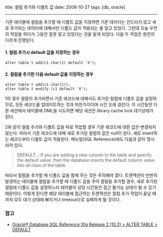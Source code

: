 title: 컬럼 추가와 디폴트 값
date: 2008-10-27
tags: [db, oracle]

---
기존 테이블에 컬럼을 추가할 때 디폴트 값을 지정하면 기존 데이터는 건드리지 않고 새로 추가되는 데이터에 대해서만 디폴드 값이 적용되는 줄 알고 있었다. 그런데 오늘 우연히 작업을 하다가 그동안 잘못 알고 있었다는 것을 알게 되었다. 다음 두 작업은 완전히 다르게 진행된다.
<!--more-->

#### 1. 컬럼 추가시 default 값을 지정하는 경우
```
alter table t add(c1 char(1) default 'X');
```

#### 2. 컬럼을 추가한 다음 default 값을 지정하는 경우
```
alter table t add(c1 char(1));
alter table t modify (c1 default 'X');
```

1의 경우 컬럼이 추가되면서 기존 레코드에 대해서도 추가된 컬럼에 디폴트 값을 설정하므로, 모든 레코드를 업데이트하는 것과 마찬가지이며 시간 오래 걸린다. 이 시간동안 다른 세션에서 테이블에 DML을 시도하면 해당 세션은 library cache lock 대기상태가 된다.

2와 같이 컬럼 추가와 디폴트 값을 따로 작업할 경우 기존 레코드에 대한 값은 변경되지 않는다. 따라서 기존 레코드에 대해 새로 추가된 컬럼의 값은 null이 된다. 새로 insert하는 레코드부터 디폴트 값이 적용된다.
매뉴얼(SQL Reference)에도 다음과 같이 명시되어 있다.

> DEFAULT
> ...If you are adding a new column to the table and specify the default value, then the database inserts the default column value into all rows of the table.

따라서 컬럼을 추가할 때 디폴드 값을 함께 주는 것은 주의해야 겠다. 트랜잭션이 빈번히 발생하는 테이블에 컬럼을 추가할 때 디폴드 값을 주어 컬럼을 추가할 경우, 새로 추가된 컬럼에 디폴드 값을 설정하느라 테이블이 상당 시간동안 접근 불가능 상태가 될 수 있기 때문이다. 이렇게 된다면 해당 테이블에 접근하는 트랜잭션은 컬럼 추가 작업이 끝날 때까지 모두 대기 상태에 빠지거나 timeout으로 실패하게 될 것이다.

### 참고
* [Oracle® Database SQL Reference 10g Release 2 (10.2) > ALTER TABLE > DEFAULT](http://docs.oracle.com/cd/B19306_01/server.102/b14200/statements_3001.htm#sthref5165)
